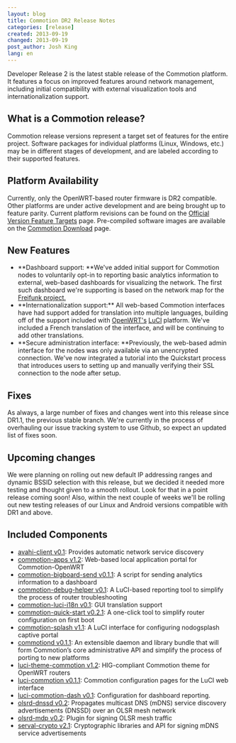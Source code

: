 ```yaml
---
layout: blog
title: Commotion DR2 Release Notes
categories: [release]
created: 2013-09-19
changed: 2013-09-19
post_author: Josh King
lang: en
---
```

  Developer Release 2 is the latest stable release of the Commotion platform. It features a focus on improved features around network management, including initial compatibility with external visualization tools and internationalization support.
<h2>What is a Commotion release?</h2>
Commotion release versions represent a target set of features for the entire project. Software packages for individual platforms (Linux, Windows, etc.) may be in different stages of development, and are labeled according to their supported features.
<h2>Platform Availability</h2>
Currently, only the OpenWRT-based router firmware is DR2 compatible. Other platforms are under active development and are being brought up to feature parity. Current platform revisions can be found on the <a href="https://code.commotionwireless.net/projects/commotion/wiki/Official_Version_Feature_Targets">Official Version Feature Targets</a> page. Pre-compiled software images are available on the <a href="https://commotionwireless.net/download">Commotion Download</a> page.
<h2>New Features</h2>
<ul>
	<li>**Dashboard support: **We've added initial support for Commotion nodes to voluntarily opt-in to reporting basic analytics information to external, web-based dashboards for visualizing the network. The first such dashboard we're supporting is based on the network map for the <a href="http://freifunk.net">Freifunk project.</a></li>
	<li>**Internationalization support:** All web-based Commotion interfaces have had support added for translation into multiple languages, building off of the support included with <a href="http://openwrt.org">OpenWRT's</a> <a href="http://luci.subsignal.org">LuCI</a> platform. We've included a French translation of the interface, and will be continuing to add other translations.</li>
	<li>**Secure administration interface: **Previously, the web-based admin interface for the nodes was only available via an unencrypted connection. We've now integrated a tutorial into the Quickstart process that introduces users to setting up and manually verifying their SSL connection to the node after setup.</li>
</ul>
<h2>Fixes</h2>
As always, a large number of fixes and changes went into this release since DR1.1, the previous stable branch. We're currently in the process of overhauling our issue tracking system to use Github, so expect an updated list of fixes soon.
<h2>Upcoming changes</h2>
We were planning on rolling out new default IP addressing ranges and dynamic BSSID selection with this release, but we decided it needed more testing and thought given to a smooth rollout. Look for that in a point release coming soon! Also, within the next couple of weeks we'll be rolling out new testing releases of our Linux and Android versions compatible with DR1 and above.
<h2>Included Components</h2>
<ul>
	<li><a href="https://github.com/opentechinstitute/avahi-client">avahi-client v0.1</a>: Provides automatic network service discovery</li>
	<li><a href="https://github.com/opentechinstitute/commotion-apps/">commotion-apps v1.2</a>: Web-based local application portal for Commotion-OpenWRT</li>
	<li><a href="https://github.com/opentechinstitute/commotion-apps/">commotion-bigboard-send v0.1.1</a>: A script for sending analytics information to a dashboard</li>
	<li><a href="https://github.com/opentechinstitute/commotion-bug-info">commotion-debug-helper v0.1</a>: A LuCI-based reporting tool to simplify the process of router troubleshooting</li>
	<li><a href="https://github.com/opentechinstitute/commotion-luci-i18n">commotion-luci-i18n v0.1</a>: GUI translation support</li>
	<li><a href="https://github.com/opentechinstitute/commotion-quick-start">commotion-quick-start v0.2.1</a>: A one-click tool to simplify router configuration on first boot</li>
	<li><a href="https://github.com/opentechinstitute/commotion-splash">commotion-splash v1.1</a>: A LuCI interface for configuring nodogsplash captive portal</li>
	<li><a href="https://github.com/opentechinstitute/commotiond">commotiond v0.1.1</a>: An extensible daemon and library bundle that will form Commotion’s core administrative API and simplify the process of porting to new platforms</li>
	<li><a href="https://github.com/opentechinstitute/commotion-openwrt-theme">luci-theme-commotion v1.2</a>: HIG-compliant Commotion theme for OpenWRT routers</li>
	<li><a href="https://github.com/opentechinstitute/luci-commotion">luci-commotion v0.1.1</a>: Commotion configuration pages for the LuCI web interface</li>
	<li><a href="https://github.com/opentechinstitute/luci-commotion-dash">luci-commotion-dash v0.1</a>: Configuration for dashboard reporting.</li>
	<li><a href="https://github.com/opentechinstitute/olsrd/tree/release-0.6.5.4/lib/dnssd">olsrd-dnssd v0.2</a>: Propagates multicast DNS (mDNS) service discovery advertisements (DNSSD) over an OLSR mesh network</li>
	<li><a href="https://github.com/opentechinstitute/olsrd/tree/release-0.6.5.4/lib/mdp">olsrd-mdp v0.2</a>: Plugin for signing OLSR mesh traffic</li>
	<li><a href="https://github.com/opentechinstitute/serval-crypto">serval-crypto v2.1</a>: Cryptographic libraries and API for signing mDNS service advertisements</li>
</ul>
 
